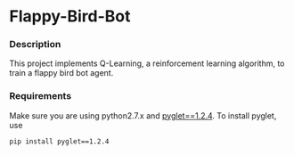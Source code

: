 Flappy-Bird-Bot
================
### Description
This project implements Q-Learning, a reinforcement learning algorithm, to train a flappy bird bot agent. 
### Requirements
Make sure you are using python2.7.x and [pyglet==1.2.4](http://www.pyglet.org).
To install pyglet, use
```
pip install pyglet==1.2.4
```
